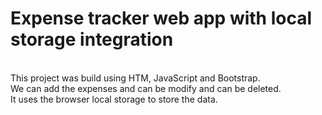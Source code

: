# Expense tracker web app with local storage integration

<br>
This project was build using HTM, JavaScript and Bootstrap.
<br>
We can add the expenses and can be modify and can be deleted.
<br>
It uses the browser local storage to store the data.
